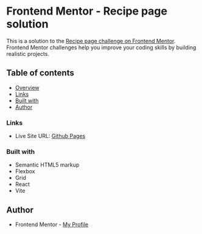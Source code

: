 # Frontend Mentor - Recipe page solution

This is a solution to the [Recipe page challenge on Frontend Mentor](https://www.frontendmentor.io/challenges/recipe-page-KiTsR8QQKm). Frontend Mentor challenges help you improve your coding skills by building realistic projects.

## Table of contents

- [Overview](#overview)
- [Links](#links)
- [Built with](#built-with)
- [Author](#author)

### Links

- Live Site URL: [Github Pages](ReplaceWithURL)

### Built with

- Semantic HTML5 markup
- Flexbox
- Grid
- React
- Vite

## Author

- Frontend Mentor - [My Profile](https://www.frontendmentor.io/profile/Pkthunder87)
